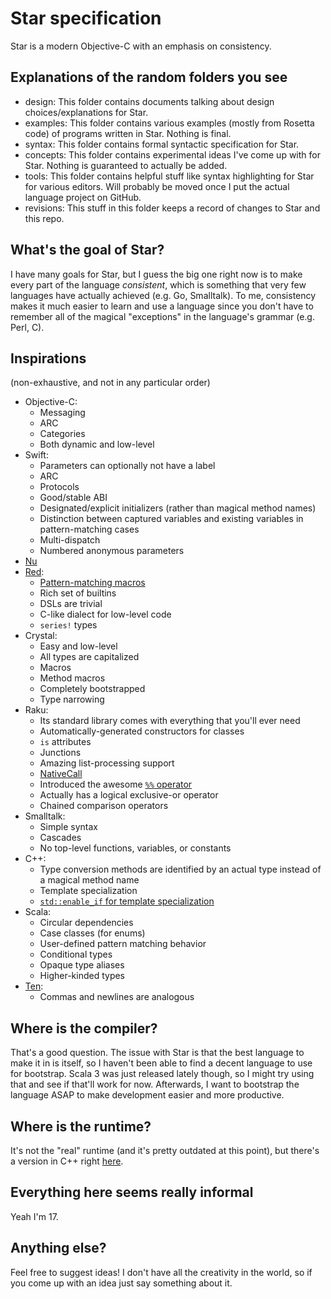 # Star specification
Star is a modern Objective-C with an emphasis on consistency.

## Explanations of the random folders you see
- design: This folder contains documents talking about design choices/explanations for Star.
- examples: This folder contains various examples (mostly from Rosetta code) of programs written in Star. Nothing is final.
- syntax: This folder contains formal syntactic specification for Star.
- concepts: This folder contains experimental ideas I've come up with for Star. Nothing is guaranteed to actually be added.
- tools: This folder contains helpful stuff like syntax highlighting for Star for various editors. Will probably be moved once I put the actual language project on GitHub.
- revisions: This stuff in this folder keeps a record of changes to Star and this repo.

## What's the goal of Star?
I have many goals for Star, but I guess the big one right now is to make every part of the language *consistent*, which is something that very few languages have actually achieved (e.g. Go, Smalltalk). To me, consistency makes it much easier to learn and use a language since you don't have to remember all of the magical "exceptions" in the language's grammar (e.g. Perl, C).

## Inspirations
(non-exhaustive, and not in any particular order)
- Objective-C:
	- Messaging
	- ARC
	- Categories
	- Both dynamic and low-level
- Swift:
	- Parameters can optionally not have a label
	- ARC
	- Protocols
	- Good/stable ABI
	- Designated/explicit initializers (rather than magical method names)
	- Distinction between captured variables and existing variables in pattern-matching cases
	- Multi-dispatch
	- Numbered anonymous parameters
- [Nu](https://github.com/programming-nu/nu)
- [Red](https://github.com/red/red):
	- [Pattern-matching macros](https://github.com/red/docs/blob/master/en/preprocessor.adoc#macro)
	- Rich set of builtins
	- DSLs are trivial
	- C-like dialect for low-level code
	- `series!` types
- Crystal:
	- Easy and low-level
	- All types are capitalized
	- Macros
	- Method macros
	- Completely bootstrapped
	- Type narrowing
- Raku:
	- Its standard library comes with everything that you'll ever need
	- Automatically-generated constructors for classes
	- `is` attributes
	- Junctions
	- Amazing list-processing support
	- [NativeCall](https://docs.raku.org/language/nativecall)
	- Introduced the awesome [`%%` operator](https://docs.raku.org/routine/$PERCENT_SIGN$PERCENT_SIGN)
	- Actually has a logical exclusive-or operator
	- Chained comparison operators
- Smalltalk:
	- Simple syntax
	- Cascades
	- No top-level functions, variables, or constants
- C++:
	- Type conversion methods are identified by an actual type instead of a magical method name
	- Template specialization
	- [`std::enable_if` for template specialization](https://en.cppreference.com/w/cpp/types/enable_if)
- Scala:
	- Circular dependencies
	- Case classes (for enums)
	- User-defined pattern matching behavior
	- Conditional types
	- Opaque type aliases
	- Higher-kinded types
- [Ten](https://github.com/ten-lang/libten):
	- Commas and newlines are analogous

## Where is the compiler?
That's a good question. The issue with Star is that the best language to make it in is itself, so I haven't been able to find a decent language to use for bootstrap. Scala 3 was just released lately though, so I might try using that and see if that'll work for now. Afterwards, I want to bootstrap the language ASAP to make development easier and more productive.

## Where is the runtime?
It's not the "real" runtime (and it's pretty outdated at this point), but there's a version in C++ right [here](https://github.com/ALANVF/Star-runtime).

## Everything here seems really informal
Yeah I'm 17.

## Anything else?
Feel free to suggest ideas! I don't have all the creativity in the world, so if you come up with an idea just say something about it.
